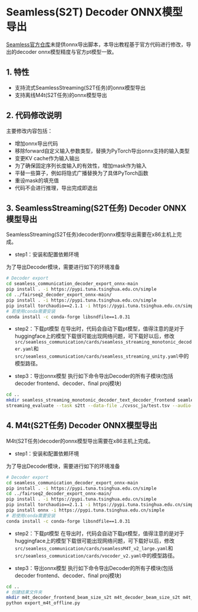 # Seamless(S2T) Decoder ONNX模型导出
[Seamless官方仓库](https://github.com/facebookresearch/seamless_communication)未提供onnx导出脚本，本导出教程基于官方代码进行修改，导出的decoder onnx模型精度与官方pt模型一致。

## 1. 特性
* 支持流式SeamlessStreaming(S2T任务)的onnx模型导出
* 支持离线M4t(S2T任务)的onnx模型导出

## 2. 代码修改说明
主要修改内容包括：
* 增加onnx导出代码
* 移除forward自定义输入参数类型，替换为PyTorch导出onnx支持的输入类型
* 变更KV cache作为输入输出
* 为了确保固定序列长度输入的有效性，增加mask作为输入
* 平替一些算子，例如将隐式广播替换为了具体PyTorch函数
* 重设mask的填充值
* 代码不会进行推理，导出完成即退出

## 3. SeamlessStreaming(S2T任务) Decoder ONNX模型导出
SeamlessStreaming(S2T任务)decoder的onnx模型导出需要在x86主机上完成。

- step1：安装和配置依赖环境

为了导出Decoder模块，需要进行如下的环境准备
```bash
# Decoder export
cd seamless_communication_decoder_export_onnx-main
pip install . -i https://pypi.tuna.tsinghua.edu.cn/simple
cd ../fairseq2_decoder_export_onnx-main/
pip install . -i https://pypi.tuna.tsinghua.edu.cn/simple
pip install torchaudio==2.1.1 -i https://pypi.tuna.tsinghua.edu.cn/simple
# 若使用conda需要安装
conda install -c conda-forge libsndfile==1.0.31
```

- step2：下载pt模型
在导出时，代码会自动下载pt模型，值得注意的是对于huggingface上的模型下载很可能出现网络问题，可下载好以后，修改`src/seamless_communication/cards/seamless_streaming_monotonic_decoder.yaml`和`src/seamless_communication/cards/seamless_streaming_unity.yaml`中的模型路径。

- step3：导出onnx模型
执行如下命令导出Decoder的所有子模块(包括decoder frontend、decoder、final proj模块)
```bash
cd ..
mkdir seamless_streaming_monotonic_decoder_text_decoder_frontend seamless_streaming_monotonic_decoder_text_decoder_step_bigger_1 seamless_streaming_monotonic_decoder_text_decoder_step_equal_1 seamless_streaming_monotonic_decoder_final_proj
streaming_evaluate --task s2tt --data-file ./cvssc_ja/test.tsv --audio-root-dir ./cvssc_ja/test --output ./test --tgt-lang eng --dtype fp32 --device cpu
```

## 4. M4t(S2T任务) Decoder ONNX模型导出
M4t(S2T任务)decoder的onnx模型导出需要在x86主机上完成。

- step1：安装和配置依赖环境

为了导出Decoder模块，需要进行如下的环境准备
```bash
# Decoder export
cd seamless_communication_decoder_export_onnx-main
pip install . -i https://pypi.tuna.tsinghua.edu.cn/simple
cd ../fairseq2_decoder_export_onnx-main/
pip install . -i https://pypi.tuna.tsinghua.edu.cn/simple
pip install torchaudio==2.1.1 -i https://pypi.tuna.tsinghua.edu.cn/simple
pip install onnx -i https://pypi.tuna.tsinghua.edu.cn/simple
# 若使用conda需要安装
conda install -c conda-forge libsndfile==1.0.31
```

- step2：下载pt模型
在导出时，代码会自动下载pt模型，值得注意的是对于huggingface上的模型下载很可能出现网络问题，可下载好以后，修改`src/seamless_communication/cards/seamlessM4T_v2_large.yaml`和`src/seamless_communication/cards/vocoder_v2.yaml`中的模型路径。

- step3：导出onnx模型
执行如下命令导出Decoder的所有子模块(包括decoder frontend、decoder、final proj模块)
```bash
cd ..
# 创建结果文件夹
mkdir m4t_decoder_frontend_beam_size_s2t m4t_decoder_beam_size_s2t m4t_decoder_final_proj_beam_size_s2t 
python export_m4t_offline.py
```
